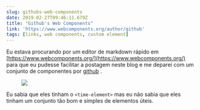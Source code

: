 ```yaml
---
slug: githubs-web-components
date: 2019-02-27T09:46:11.679Z
title: "Github's Web Components"
link: 'https://www.webcomponents.org/author/github'
tags: [links, web components, custom element]
---
```

Eu estava procurando por um editor de markdown rápido em [https://www.webcomponents.org/](https://www.webcomponents.org/) para que eu pudesse facilitar a postagem neste blog e me deparei com um conjunto de componentes por [github](https://www.webcomponents.org/author/github) .

<figure>
  <img src="/images/2019-02-27-github-s-web-components.jpeg">
</figure>

Eu sabia que eles tinham o `<time-element>` mas eu não sabia que eles tinham um conjunto tão bom e simples de elementos úteis.
